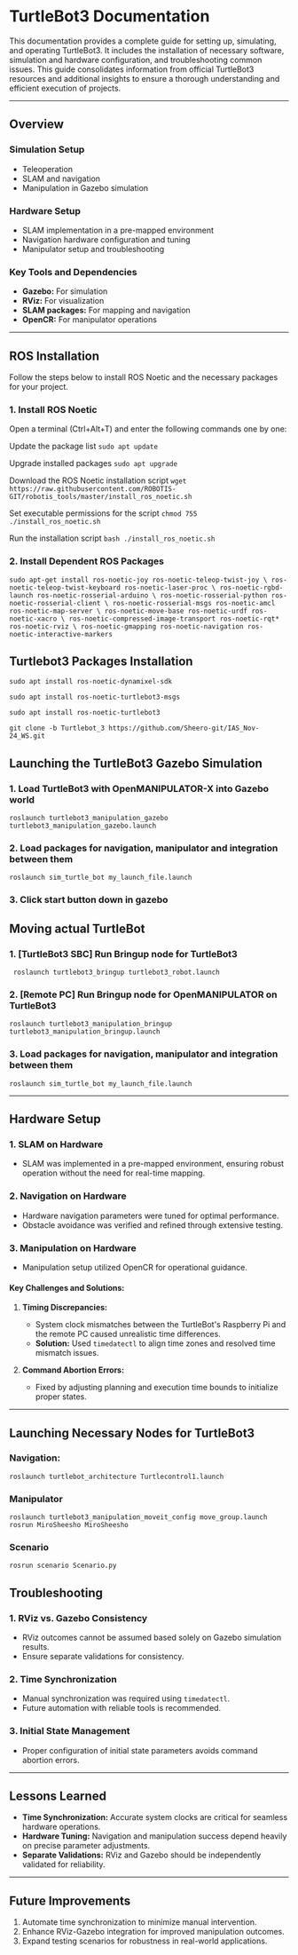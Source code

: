 
# TurtleBot3 Documentation

This documentation provides a complete guide for setting up, simulating, and operating TurtleBot3. It includes the installation of necessary software, simulation and hardware configuration, and troubleshooting common issues. This guide consolidates information from official TurtleBot3 resources and additional insights to ensure a thorough understanding and efficient execution of projects.

---

## Overview

### Simulation Setup
- Teleoperation
- SLAM and navigation
- Manipulation in Gazebo simulation

### Hardware Setup
- SLAM implementation in a pre-mapped environment
- Navigation hardware configuration and tuning
- Manipulator setup and troubleshooting

### Key Tools and Dependencies
- **Gazebo:** For simulation
- **RViz:** For visualization
- **SLAM packages:** For mapping and navigation
- **OpenCR:** For manipulator operations

---

## ROS Installation

Follow the steps below to install ROS Noetic and the necessary packages for your project.

### 1. Install ROS Noetic

Open a terminal (Ctrl+Alt+T) and enter the following commands one by one:

Update the package list
``sudo apt update``

Upgrade installed packages
``sudo apt upgrade``

Download the ROS Noetic installation script
``wget https://raw.githubusercontent.com/ROBOTIS-GIT/robotis_tools/master/install_ros_noetic.sh``

Set executable permissions for the script
``chmod 755 ./install_ros_noetic.sh``

Run the installation script
``bash ./install_ros_noetic.sh``

### 2. Install Dependent ROS Packages

``sudo apt-get install ros-noetic-joy ros-noetic-teleop-twist-joy \
  ros-noetic-teleop-twist-keyboard ros-noetic-laser-proc \
  ros-noetic-rgbd-launch ros-noetic-rosserial-arduino \
  ros-noetic-rosserial-python ros-noetic-rosserial-client \
  ros-noetic-rosserial-msgs ros-noetic-amcl ros-noetic-map-server \
  ros-noetic-move-base ros-noetic-urdf ros-noetic-xacro \
  ros-noetic-compressed-image-transport ros-noetic-rqt* ros-noetic-rviz \
  ros-noetic-gmapping ros-noetic-navigation ros-noetic-interactive-markers``

## Turtlebot3 Packages Installation

``sudo apt install ros-noetic-dynamixel-sdk``

``sudo apt install ros-noetic-turtlebot3-msgs``

``sudo apt install ros-noetic-turtlebot3``

``git clone -b Turtlebot_3 https://github.com/Sheero-git/IAS_Nov-24_WS.git``

## Launching the TurtleBot3 Gazebo Simulation

### 1. Load TurtleBot3 with OpenMANIPULATOR-X into Gazebo world
``roslaunch turtlebot3_manipulation_gazebo turtlebot3_manipulation_gazebo.launch``

### 2. Load packages for navigation, manipulator and integration between them
``roslaunch sim_turtle_bot my_launch_file.launch``

### 3. Click start button down in gazebo


## Moving actual TurtleBot

### 1. [TurtleBot3 SBC] Run Bringup node for TurtleBot3
`` roslaunch turtlebot3_bringup turtlebot3_robot.launch`` 

### 2. [Remote PC]  Run Bringup node for OpenMANIPULATOR on TurtleBot3
``roslaunch turtlebot3_manipulation_bringup turtlebot3_manipulation_bringup.launch``

### 3. Load packages for navigation, manipulator and integration between them
``roslaunch sim_turtle_bot my_launch_file.launch``

---

## Hardware Setup

### 1. SLAM on Hardware
- SLAM was implemented in a pre-mapped environment, ensuring robust operation without the need for real-time mapping.

### 2. Navigation on Hardware
- Hardware navigation parameters were tuned for optimal performance.
- Obstacle avoidance was verified and refined through extensive testing.

### 3. Manipulation on Hardware
- Manipulation setup utilized OpenCR for operational guidance.

#### Key Challenges and Solutions:
1. **Timing Discrepancies:**
   - System clock mismatches between the TurtleBot's Raspberry Pi and the remote PC caused unrealistic time differences.
   - **Solution:** Used `timedatectl` to align time zones and resolved time mismatch issues.

2. **Command Abortion Errors:**
   - Fixed by adjusting planning and execution time bounds to initialize proper states.

---

## Launching Necessary Nodes for TurtleBot3

### Navigation:
``roslaunch turtlebot_architecture Turtlecontrol1.launch``

### Manipulator

``roslaunch turtlebot3_manipulation_moveit_config move_group.launch
rosrun MiroSheesho MiroSheesho``

### Scenario

``rosrun scenario Scenario.py``

## Troubleshooting

### 1. RViz vs. Gazebo Consistency
- RViz outcomes cannot be assumed based solely on Gazebo simulation results.
- Ensure separate validations for consistency.

### 2. Time Synchronization
- Manual synchronization was required using `timedatectl`.
- Future automation with reliable tools is recommended.

### 3. Initial State Management
- Proper configuration of initial state parameters avoids command abortion errors.

---

## Lessons Learned

- **Time Synchronization:** Accurate system clocks are critical for seamless hardware operations.
- **Hardware Tuning:** Navigation and manipulation success depend heavily on precise parameter adjustments.
- **Separate Validations:** RViz and Gazebo should be independently validated for reliability.

---

## Future Improvements

1. Automate time synchronization to minimize manual intervention.
2. Enhance RViz-Gazebo integration for improved manipulation outcomes.
3. Expand testing scenarios for robustness in real-world applications.
